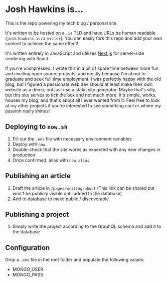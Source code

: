 # Josh Hawkins is...

This is the repo powering my tech blog / personal site.

It's written to be hosted on a `.is` TLD and have URLs be human readable (`josh.hawkins.is/a-writer`). You can easily fork this repo and add your own content to achieve the same effect!

It's written entirely in JavaScript and utilizes [Next.js](https://github.com/zeit/next.js) for server-side rendering with React.

If you're unimpressed, I wrote this in a bit of spare time between more fun and exciting open source projects, and mostly because I'm about to graduate and seek full time employment. I was perfectly happy with the old blog, but I figured a passionate web dev should at least make their own website as a demo, not just use a static site generator. Maybe that's silly, but this site serves to tick the box and not much more. It's simple, works, houses my blog, and that's about all I ever wanted from it. Feel free to look at my other projects if you're interested to see something cool or where my passion really shines!

## Deploying to `now.sh`

1.  Fill out the `.env` file with necessary environment variables
2.  Deploy with `now`
3.  Double-check that the site works as expected with any new changes in production
4.  Once confirmed, alias with `now alias`

## Publishing an article

1.  Draft the article in `/pages/writing-about` (This link can be shared but won't be publicly visible until added to the database)
2.  Add to database to make public / discoverable

## Publishing a project

1.  Simply write the project according to the GraphQL schema and add it to the database

## Configuration

Drop a `.env` file in the root folder and populate the following values:

* MONGO_USER
* MONGO_PASS
